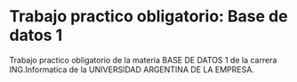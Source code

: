 # Trabajo practico obligatorio: Base de datos 1
Trabajo practico obligatorio de la materia BASE DE DATOS 1 de la carrera ING.Informatica de la UNIVERSIDAD ARGENTINA DE LA EMPRESA.
